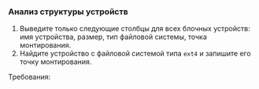 
### Анализ структуры устройств

1. Выведите только следующие столбцы для всех блочных устройств: имя устройства, размер, тип файловой системы, точка монтирования.
2. Найдите устройство с файловой системой типа `ext4` и запишите его точку монтирования.

Требования:
